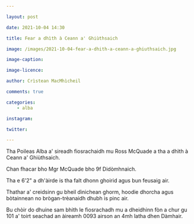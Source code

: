 ```yaml
---

layout: post

date: 2021-10-04 14:30

title: Fear a dhìth à Ceann a' Ghiùthsaich

image: /images/2021-10-04-fear-a-dhith-a-ceann-a-ghiuthsaich.jpg

image-caption:

image-licence:

author: Crìstean MacMhìcheil

comments: true

categories:
    - alba

instagram:

twitter:

---
```


Tha Poileas Alba a' sireadh fiosrachaidh mu Ross McQuade a tha a dhìth à Ceann a' Ghiùthsaich.

<!--more-->

Chan fhacar bho Mgr McQuade bho 9f Didòmhnaich.

Tha e 6'2" a dh'àirde is tha falt dhonn ghoirid agus bun feusaig air.

Thathar a' creidsinn gu bheil dìnichean ghorm, hoodie dhorcha agus bòtainnean no brògan-trèanaidh dhubh is pinc air.

Bu chòir do dhuine sam bhith le fiosrachadh mu a dheidhinn fòn a chur gu 101 a' toirt seachad an àireamh 0093 airson an 4mh latha dhen Dàmhair.

